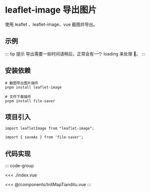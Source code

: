 <script setup>
import { defineClientComponent } from 'vitepress'
const ClientDemo = defineClientComponent(() => import('./index.vue'))
</script>

# leaflet-image 导出图片

使用 leaflet 、leaflet-image、vue 截图并导出。

## 示例

::: tip 提示
导出需要一些时间请稍后，正常会有一个 loading 来处理 :tea:。
:::

<ClientDemo></ClientDemo>

## 安装依赖

```shell
# 截图导出图片插件
pnpm install leaflet-image

# 文件下载插件
pnpm install file-saver 
```

## 项目引入

```html
import leafletImage from "leaflet-image";

import { saveAs } from 'file-saver';
```

## 代码实现

::: code-group

<<< ./index.vue

<<< @/components/InitMapTianditu.vue
:::

